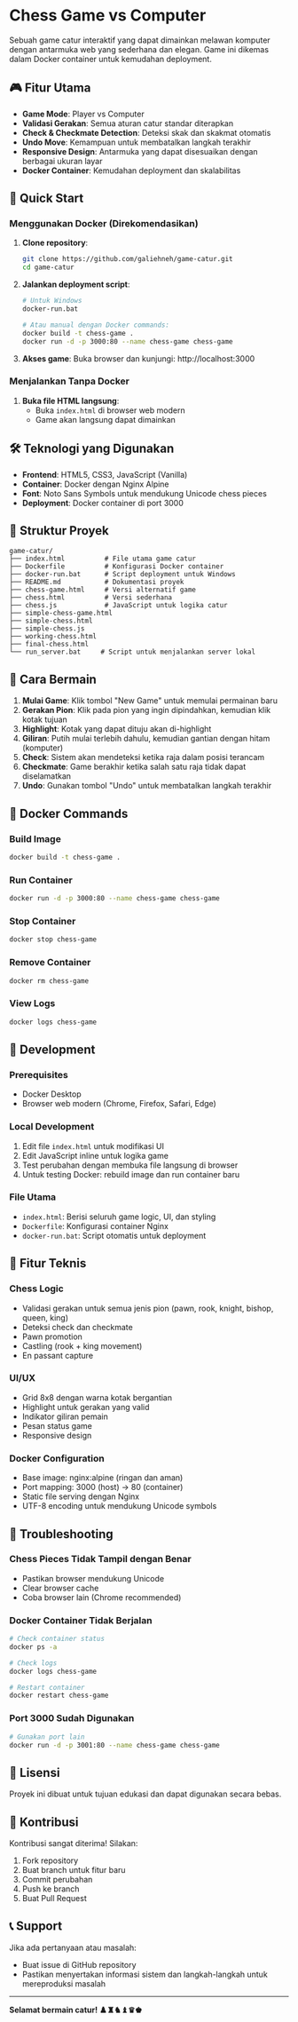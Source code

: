 # Chess Game vs Computer

Sebuah game catur interaktif yang dapat dimainkan melawan komputer dengan antarmuka web yang sederhana dan elegan. Game ini dikemas dalam Docker container untuk kemudahan deployment.

## 🎮 Fitur Utama

- **Game Mode**: Player vs Computer
- **Validasi Gerakan**: Semua aturan catur standar diterapkan
- **Check & Checkmate Detection**: Deteksi skak dan skakmat otomatis
- **Undo Move**: Kemampuan untuk membatalkan langkah terakhir
- **Responsive Design**: Antarmuka yang dapat disesuaikan dengan berbagai ukuran layar
- **Docker Container**: Kemudahan deployment dan skalabilitas

## 🚀 Quick Start

### Menggunakan Docker (Direkomendasikan)

1. **Clone repository**:
   ```bash
   git clone https://github.com/galiehneh/game-catur.git
   cd game-catur
   ```

2. **Jalankan deployment script**:
   ```bash
   # Untuk Windows
   docker-run.bat

   # Atau manual dengan Docker commands:
   docker build -t chess-game .
   docker run -d -p 3000:80 --name chess-game chess-game
   ```

3. **Akses game**:
   Buka browser dan kunjungi: http://localhost:3000

### Menjalankan Tanpa Docker

1. **Buka file HTML langsung**:
   - Buka `index.html` di browser web modern
   - Game akan langsung dapat dimainkan

## 🛠️ Teknologi yang Digunakan

- **Frontend**: HTML5, CSS3, JavaScript (Vanilla)
- **Container**: Docker dengan Nginx Alpine
- **Font**: Noto Sans Symbols untuk mendukung Unicode chess pieces
- **Deployment**: Docker container di port 3000

## 📁 Struktur Proyek

```
game-catur/
├── index.html          # File utama game catur
├── Dockerfile          # Konfigurasi Docker container
├── docker-run.bat      # Script deployment untuk Windows
├── README.md           # Dokumentasi proyek
├── chess-game.html     # Versi alternatif game
├── chess.html          # Versi sederhana
├── chess.js            # JavaScript untuk logika catur
├── simple-chess-game.html
├── simple-chess.html
├── simple-chess.js
├── working-chess.html
├── final-chess.html
└── run_server.bat     # Script untuk menjalankan server lokal
```

## 🎯 Cara Bermain

1. **Mulai Game**: Klik tombol "New Game" untuk memulai permainan baru
2. **Gerakan Pion**: Klik pada pion yang ingin dipindahkan, kemudian klik kotak tujuan
3. **Highlight**: Kotak yang dapat dituju akan di-highlight
4. **Giliran**: Putih mulai terlebih dahulu, kemudian gantian dengan hitam (komputer)
5. **Check**: Sistem akan mendeteksi ketika raja dalam posisi terancam
6. **Checkmate**: Game berakhir ketika salah satu raja tidak dapat diselamatkan
7. **Undo**: Gunakan tombol "Undo" untuk membatalkan langkah terakhir

## 🐳 Docker Commands

### Build Image
```bash
docker build -t chess-game .
```

### Run Container
```bash
docker run -d -p 3000:80 --name chess-game chess-game
```

### Stop Container
```bash
docker stop chess-game
```

### Remove Container
```bash
docker rm chess-game
```

### View Logs
```bash
docker logs chess-game
```

## 🔧 Development

### Prerequisites
- Docker Desktop
- Browser web modern (Chrome, Firefox, Safari, Edge)

### Local Development
1. Edit file `index.html` untuk modifikasi UI
2. Edit JavaScript inline untuk logika game
3. Test perubahan dengan membuka file langsung di browser
4. Untuk testing Docker: rebuild image dan run container baru

### File Utama
- `index.html`: Berisi seluruh game logic, UI, dan styling
- `Dockerfile`: Konfigurasi container Nginx
- `docker-run.bat`: Script otomatis untuk deployment

## 🎨 Fitur Teknis

### Chess Logic
- Validasi gerakan untuk semua jenis pion (pawn, rook, knight, bishop, queen, king)
- Deteksi check dan checkmate
- Pawn promotion
- Castling (rook + king movement)
- En passant capture

### UI/UX
- Grid 8x8 dengan warna kotak bergantian
- Highlight untuk gerakan yang valid
- Indikator giliran pemain
- Pesan status game
- Responsive design

### Docker Configuration
- Base image: nginx:alpine (ringan dan aman)
- Port mapping: 3000 (host) -> 80 (container)
- Static file serving dengan Nginx
- UTF-8 encoding untuk mendukung Unicode symbols

## 🐛 Troubleshooting

### Chess Pieces Tidak Tampil dengan Benar
- Pastikan browser mendukung Unicode
- Clear browser cache
- Coba browser lain (Chrome recommended)

### Docker Container Tidak Berjalan
```bash
# Check container status
docker ps -a

# Check logs
docker logs chess-game

# Restart container
docker restart chess-game
```

### Port 3000 Sudah Digunakan
```bash
# Gunakan port lain
docker run -d -p 3001:80 --name chess-game chess-game
```

## 📝 Lisensi

Proyek ini dibuat untuk tujuan edukasi dan dapat digunakan secara bebas.

## 🤝 Kontribusi

Kontribusi sangat diterima! Silakan:
1. Fork repository
2. Buat branch untuk fitur baru
3. Commit perubahan
4. Push ke branch
5. Buat Pull Request

## 📞 Support

Jika ada pertanyaan atau masalah:
- Buat issue di GitHub repository
- Pastikan menyertakan informasi sistem dan langkah-langkah untuk mereproduksi masalah

---

**Selamat bermain catur! ♟️♜♞♝♛♚**
